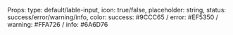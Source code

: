 Props:
    type: default/lable-input,
    icon: true/false,
    placeholder: string,
    status: success/error/warning/info,
    color: success: #9CCC65 / error: #EF5350 / warning: #FFA726 / info: #6A6D76

    
